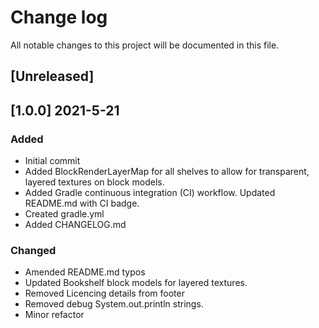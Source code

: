 # Change log

All notable changes to this project will be documented in this file.


## [Unreleased]
## [1.0.0] 2021-5-21

### Added

- Initial commit
- Added BlockRenderLayerMap for all shelves to allow for transparent, layered textures on block models.
- Added Gradle continuous integration (CI) workflow. Updated README.md with CI badge.
- Created gradle.yml
- Added CHANGELOG.md

### Changed

- Amended README.md typos
- Updated Bookshelf block models for layered textures.
- Removed Licencing details from footer
- Removed debug System.out.println strings.
- Minor refactor
